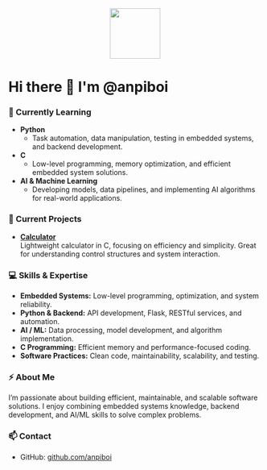 <div id="header" align="center">
  <img src="https://media.giphy.com/media/M9gbBd9nbDrOTu1Mqx/giphy.gif" width="100"/>
</div>

# Hi there 👋 I'm @anpiboi

### 🌱 Currently Learning
- **Python**  
  - Task automation, data manipulation, testing in embedded systems, and backend development.
- **C**  
  - Low-level programming, memory optimization, and efficient embedded system solutions.
- **AI & Machine Learning**  
  - Developing models, data pipelines, and implementing AI algorithms for real-world applications.

### 🔭 Current Projects
- [**Calculator**](https://github.com/anpiboi/Calculator)  
  Lightweight calculator in C, focusing on efficiency and simplicity. Great for understanding control structures and system interaction.

### 💻 Skills & Expertise
- **Embedded Systems:** Low-level programming, optimization, and system reliability.  
- **Python & Backend:** API development, Flask, RESTful services, and automation.  
- **AI / ML:** Data processing, model development, and algorithm implementation.  
- **C Programming:** Efficient memory and performance-focused coding.  
- **Software Practices:** Clean code, maintainability, scalability, and testing.

### ⚡ About Me
I’m passionate about building efficient, maintainable, and scalable software solutions. I enjoy combining embedded systems knowledge, backend development, and AI/ML skills to solve complex problems.

### 📫 Contact
- GitHub: [github.com/anpiboi](https://github.com/anpiboi)  

